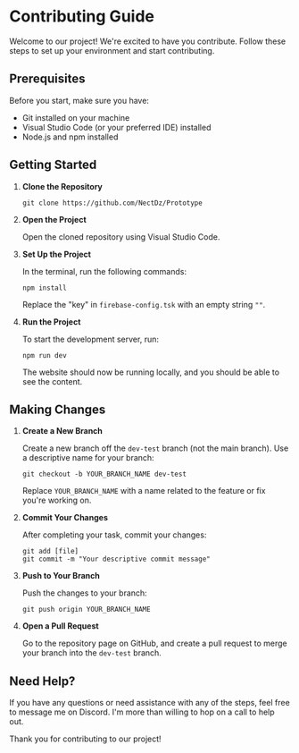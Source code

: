 # Contributing Guide

Welcome to our project! We're excited to have you contribute. Follow these steps to set up your environment and start contributing.

## Prerequisites

Before you start, make sure you have:
- Git installed on your machine
- Visual Studio Code (or your preferred IDE) installed
- Node.js and npm installed

## Getting Started

1. **Clone the Repository**

    ```
    git clone https://github.com/NectDz/Prototype
    ```

2. **Open the Project**

    Open the cloned repository using Visual Studio Code.

3. **Set Up the Project**

    In the terminal, run the following commands:

    ```
    npm install
    ```

    Replace the "key" in `firebase-config.tsk` with an empty string `""`.

4. **Run the Project**

    To start the development server, run:

    ```
    npm run dev
    ```

    The website should now be running locally, and you should be able to see the content.

## Making Changes

1. **Create a New Branch**

    Create a new branch off the `dev-test` branch (not the main branch). Use a descriptive name for your branch:

    ```
    git checkout -b YOUR_BRANCH_NAME dev-test
    ```

    Replace `YOUR_BRANCH_NAME` with a name related to the feature or fix you're working on.

2. **Commit Your Changes**

    After completing your task, commit your changes:

    ```
    git add [file]
    git commit -m "Your descriptive commit message"
    ```

3. **Push to Your Branch**

    Push the changes to your branch:

    ```
    git push origin YOUR_BRANCH_NAME
    ```

4. **Open a Pull Request**

    Go to the repository page on GitHub, and create a pull request to merge your branch into the `dev-test` branch.

## Need Help?

If you have any questions or need assistance with any of the steps, feel free to message me on Discord. I'm more than willing to hop on a call to help out.

Thank you for contributing to our project!
